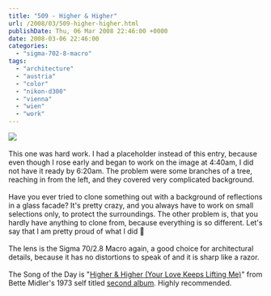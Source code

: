```yaml
---
title: "509 - Higher & Higher"
url: /2008/03/509-higher-higher.html
publishDate: Thu, 06 Mar 2008 22:46:00 +0000
date: 2008-03-06 22:46:00
categories: 
  - "sigma-702-8-macro"
tags: 
  - "architecture"
  - "austria"
  - "color"
  - "nikon-d300"
  - "vienna"
  - "wien"
  - "work"
---
```

<a href="https://d25zfm9zpd7gm5.cloudfront.net/1200x1200/2008/20080305_130141_ps.jpg" target="_blank"><img src="https://d25zfm9zpd7gm5.cloudfront.net/0600x0600/2008/20080305_130141_ps.jpg"/></a><br/><br/>This one was hard work. I had a placeholder instead of this entry, because even though I rose early and began to work on the image at 4:40am, I did not have it ready by 6:20am. The problem were some branches of a tree, reaching in from the left, and they covered very complicated background. <br/><br/>Have you ever tried to clone something out with a background of reflections in a glass facade? It's pretty crazy, and you always have to work on small selections only, to protect the surroundings. The other problem is, that you hardly have anything to clone from, because everything is so different. Let's say that I am pretty proud of what I did 🙂<br/><br/>The lens is the Sigma 70/2.8 Macro again, a good choice for architectural details, because it has no distortions to speak of and it is sharp like a razor.<br/><br/>The Song of the Day is "<a href="http://www.lyricsfreak.com/b/bette+midler/higher+higher+your+love+keeps+lifting+me_20212554.html" target="_blank">Higher & Higher (Your Love Keeps Lifting Me)</a>" from Bette Midler's 1973 self titled <a href="http://www.amazon.com/Bette-Midler/dp/B000002J5C" target="_blank">second album</a>. Highly recommended.
